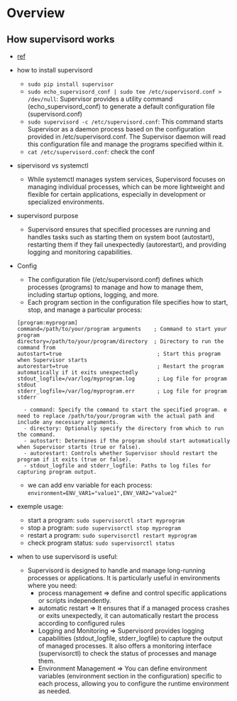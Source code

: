 # Overview

## How supervisord works
- [ref](http://supervisord.org/)

- how to install supervisord
    - `sudo pip install supervisor`
    - `sudo echo_supervisord_conf | sudo tee /etc/supervisord.conf > /dev/null`: Supervisor provides a utility command (echo_supervisord_conf) to generate a default configuration file (supervisord.conf)
    - `sudo supervisord -c /etc/supervisord.conf`: This command starts Supervisor as a daemon process based on the configuration provided in /etc/supervisord.conf. The Supervisor daemon will read this configuration file and manage the programs specified within it.
    - `cat /etc/supervisord.conf`: check the conf

- sipervisord vs systemctl
    -  While systemctl manages system services, Supervisord focuses on managing individual processes, which can be more lightweight and flexible for certain applications, especially in development or specialized environments.
- supervisord purpose
    - Supervisord ensures that specified processes are running and handles tasks such as starting them on system boot (autostart), restarting them if they fail unexpectedly (autorestart), and providing logging and monitoring capabilities.
- Config
    - The configuration file (/etc/supervisord.conf) defines which processes (programs) to manage and how to manage them, including startup options, logging, and more.
    - Each program section in the configuration file specifies how to start, stop, and manage a particular process:
    ```
    [program:myprogram]
    command=/path/to/your/program arguments    ; Command to start your program
    directory=/path/to/your/program/directory  ; Directory to run the command from
    autostart=true                              ; Start this program when Supervisor starts
    autorestart=true                            ; Restart the program automatically if it exits unexpectedly
    stdout_logfile=/var/log/myprogram.log       ; Log file for program stdout
    stderr_logfile=/var/log/myprogram.err       ; Log file for program stderr
    ```
        - command: Specify the command to start the specified program. e need to replace /path/to/your/program with the actual path and include any necessary arguments.
        - directory: Optionally specify the directory from which to run the command.
        - autostart: Determines if the program should start automatically when Supervisor starts (true or false).
        - autorestart: Controls whether Supervisor should restart the program if it exits (true or false).
        - stdout_logfile and stderr_logfile: Paths to log files for capturing program output.
    - we can add env variable for each process:
    `environment=ENV_VAR1="value1",ENV_VAR2="value2"`

- exemple usage:
    - start a program: `sudo supervisorctl start myprogram`
    - stop a program: `sudo supervisorctl stop myprogram`
    - restart a program: `sudo supervisorctl restart myprogram`
    - check program status: `sudo supervisorctl status`
- when to use supervisord is useful:
    - Supervisord is designed to handle and manage long-running processes or applications. It is particularly useful in environments where you need:
        - process management => define and control specific applications or scripts independently.
        - automatic restart => It ensures that if a managed process crashes or exits unexpectedly, it can automatically restart the process according to configured rules 
        - Logging and Monitoring => Supervisord provides logging capabilities (stdout_logfile, stderr_logfile) to capture the output of managed processes. It also offers a monitoring interface (supervisorctl) to check the status of processes and manage them.
        - Environment Management => You can define environment variables (environment section in the configuration) specific to each process, allowing you to configure the runtime environment as needed.
